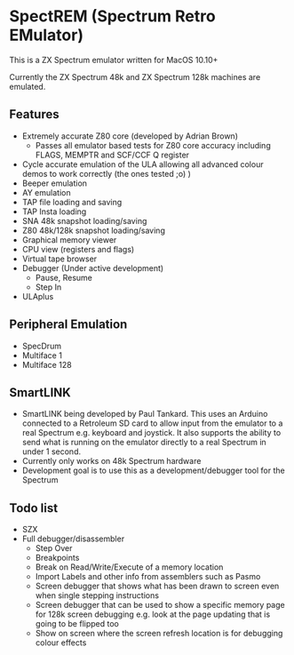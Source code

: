 # SpectREM (Spectrum Retro EMulator)

This is a ZX Spectrum emulator written for MacOS 10.10+

Currently the ZX Spectrum 48k and ZX Spectrum 128k machines are emulated.

## Features

- Extremely accurate Z80 core (developed by Adrian Brown)
  - Passes all emulator based tests for Z80 core accuracy including FLAGS, MEMPTR and SCF/CCF Q register
- Cycle accurate emulation of the ULA allowing all advanced colour demos to work correctly (the ones tested ;o) )
- Beeper emulation
- AY emulation
- TAP file loading and saving
- TAP Insta loading
- SNA 48k snapshot loading/saving
- Z80 48k/128k snapshot loading/saving
- Graphical memory viewer
- CPU view (registers and flags)
- Virtual tape browser
- Debugger (Under active development)
  - Pause, Resume
  - Step In
- ULAplus

## Peripheral Emulation

- SpecDrum
- Multiface 1
- Multiface 128

## SmartLINK

- SmartLINK being developed by Paul Tankard. This uses an Arduino connected to a Retroleum SD card to allow input from the emulator to a real Spectrum e.g. keyboard and joystick. It also supports the ability to send what is running on the emulator directly to a real Spectrum in under 1 second.
- Currently only works on 48k Spectrum hardware
- Development goal is to use this as a development/debugger tool for the Spectrum

## Todo list

- SZX
- Full debugger/disassembler
  - Step Over
  - Breakpoints
  - Break on Read/Write/Execute of a memory location
  - Import Labels and other info from assemblers such as Pasmo
  - Screen debugger that shows what has been drawn to screen even when single stepping instructions
  - Screen debugger that can be used to show a specific memory page for 128k screen debugging e.g. look at the page updating that is going to be flipped too
  - Show on screen where the screen refresh location is for debugging colour effects
